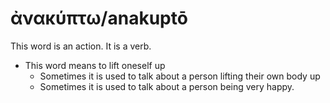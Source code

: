 # ἀνακύπτω/anakuptō
This word is an action. It is a verb.
* This word means to lift oneself up
    * Sometimes it is used to talk about a person lifting their own body up
    * Sometimes it is used to talk about a person being very happy.
